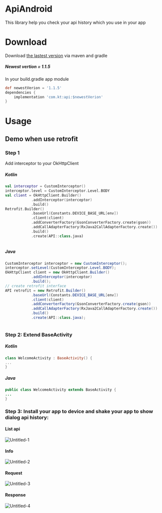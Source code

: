 # ApiAndroid
This library help you check your api history which you use in your app
# Download
Download [the lastest version](https://bintray.com/beta/#/dvt1405/com.kt.checkApi/CheckAPIAndroid?tab=overview) via maven and gradle
##### Newest vertion = 1.1.5
In your build.gradle app module
```gradle
def newestVerion = '1.1.5'
dependencies {
    implementation 'com.kt:api:$newestVerion'
}
```
# Usage
  ## Demo when use retrofit
  ### Step 1
  Add interceptor to your OkHttpClient
  ##### Kotlin
```kotlin
val interceptor = CustomInterceptor()
interceptor.level = CustomInterceptor.Level.BODY
val client = OkHttpClient.Builder()
            .addInterceptor(interceptor)
            .build()
Retrofit.Builder()
            .baseUrl(Constants.DEVICE_BASE_URL[env])
            .client(client)
            .addConverterFactory(GsonConverterFactory.create(gson))
            .addCallAdapterFactory(RxJava2CallAdapterFactory.create())
            .build()
            .create(API::class.java)
            
```
  ##### Java

```java
CustomInterceptor interceptor = new CustomInterceptor();
interceptor.setLevel(CustomInterceptor.Level.BODY);
OkHttpClient client = new OkHttpClient.Builder()
            .addInterceptor(interceptor)
            .build();
// create retrofit interface
API retrofit = new Retrofit.Builder()
            .baseUrl(Constants.DEVICE_BASE_URL[env])
            .client(client)
            .addConverterFactory(GsonConverterFactory.create(gson))
            .addCallAdapterFactory(RxJava2CallAdapterFactory.create())
            .build()
            .create(API::class.java);
            
```

### Step 2: Extend BaseActivity
  ##### Kotlin

```kotlin
class WelcomeActivity : BaseActivity() {
...
}
```
  ##### Java
```java
public class WelcomeActivity extends BaseActivity {
...
}
```
### Step 3: Install your app to device and shake your app to show dialog api history:
#### List api
![Untitled-1](https://user-images.githubusercontent.com/38560833/75093206-56fa3800-55b2-11ea-832d-7369bf2ada1c.png)
#### Info
![Untitled-2](https://user-images.githubusercontent.com/38560833/75093209-582b6500-55b2-11ea-8c01-31c198462aac.png)
#### Request
![Untitled-3](https://user-images.githubusercontent.com/38560833/75093210-58c3fb80-55b2-11ea-9c2f-b2e0a0b54381.png)
#### Response
![Untitled-4](https://user-images.githubusercontent.com/38560833/75093212-595c9200-55b2-11ea-89ec-acfa9686be9b.png)

